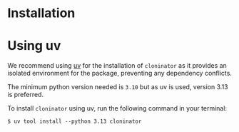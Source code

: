 # Installation

# Using uv

We recommend using [uv] for the installation of `cloninator` as it provides
an isolated environment for the package, preventing any dependency conflicts.

The minimum python version needed is `3.10` but as uv is used, version 3.13
is preferred.

To install `cloninator` using uv, run the following command in your terminal:

```console
$ uv tool install --python 3.13 cloninator
```

[uv]: https://github.com/astral-sh/uv
